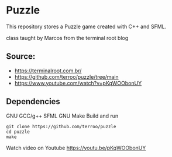 # Puzzle

This repository stores a Puzzle game created with C++ and SFML.


class taught by Marcos from the terminal root blog

## Source:
- https://terminalroot.com.br/
- https://github.com/terroo/puzzle/tree/main
- https://www.youtube.com/watch?v=pKqWOObonUY

## Dependencies
GNU GCC/g++
SFML
GNU Make
Build and run

```shell
git clone https://github.com/terroo/puzzle
cd puzzle
make
```

Watch video on Youtube
https://youtu.be/pKqWOObonUY 
